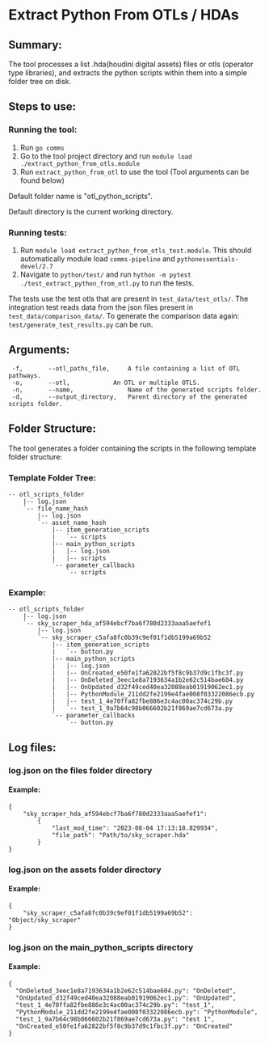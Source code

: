 # Extract Python From OTLs / HDAs

## Summary:

The tool processes a list .hda(houdini digital assets) files or otls (operator type libraries), 
and extracts the python scripts within them into a simple folder tree on disk.

## Steps to use:
### Running the tool:

1. Run `go comms`
2. Go to the tool project directory and run `module load ./extract_python_from_otls.module`
3. Run `extract_python_from_otl` to use the tool (Tool arguments can be found below)

Default folder name is "otl_python_scripts".

Default directory is the current working directory.

### Running tests:

1. Run `module load extract_python_from_otls_test.module`. This should automatically module load `comms-pipeline` and `pythonessentials-devel/2.7`
2. Navigate to `python/test/` and run `hython -m pytest ./test_extract_python_from_otl.py` to run the tests.

The tests use the test otls that are present in `test_data/test_otls/`.
The integration test reads data from the json files present in `test_data/comparison_data/`.
To generate the comparison data again: `test/generate_test_results.py` can be run.


## Arguments:
```
 -f,	   --otl_paths_file, 	 A file containing a list of OTL pathways.
 -o, 	   --otl, 	         An OTL or multiple OTLS.
 -n,       --name,               Name of the generated scripts folder.
 -d,       --output_directory,   Parent directory of the generated scripts folder.
```

## Folder Structure:

The tool generates a folder containing the scripts in the following template folder structure:

### Template Folder Tree:
       
```
-- otl_scripts_folder
    |-- log.json
    `-- file_name_hash
        |-- log.json
        `-- asset_name_hash
            |-- item_generation_scripts
            |   `-- scripts
            |-- main_python_scripts
            |   |-- log.json
            |   |-- scripts
            `-- parameter_callbacks
                `-- scripts
```
 
### Example:
       
```
-- otl_scripts_folder
    |-- log.json
    `-- sky_scraper_hda_af594ebcf7ba6f780d2333aaa5aefef1
        |-- log.json
        `-- sky_scraper_c5afa8fc0b39c9ef01f1db5199a69b52
            |-- item_generation_scripts
            |   `-- button.py
            |-- main_python_scripts
            |   |-- log.json
            |   |-- OnCreated_e50fe1fa62822bf5f8c9b37d9c1fbc3f.py
            |   |-- OnDeleted_3eec1e8a7193634a1b2e62c514bae604.py
            |   |-- OnUpdated_d32f49ced40ea32088eab01919062ec1.py
            |   |-- PythonModule_211dd2fe2199e4fae008f03322086ecb.py
            |   |-- test_1_4e70ffa82fbe886e3c4ac00ac374c29b.py
            |   `-- test_1_9a7b64c98b066602b21f869ae7cd673a.py
            `-- parameter_callbacks
                `-- button.py
```

## Log files:

### log.json on the files folder directory

#### Example:

```
{
    "sky_scraper_hda_af594ebcf7ba6f780d2333aaa5aefef1": 
        {
            "last_mod_time": "2023-08-04 17:13:18.829934", 
            "file_path": "Path/to/sky_scraper.hda"
        }
}
```

### log.json on the assets folder directory

#### Example:

```
{
    "sky_scraper_c5afa8fc0b39c9ef01f1db5199a69b52": "Object/sky_scraper"
}
```

### log.json on the main_python_scripts directory

#### Example:

```
{
  "OnDeleted_3eec1e8a7193634a1b2e62c514bae604.py": "OnDeleted", 
  "OnUpdated_d32f49ced40ea32088eab01919062ec1.py": "OnUpdated", 
  "test_1_4e70ffa82fbe886e3c4ac00ac374c29b.py": "test_1", 
  "PythonModule_211dd2fe2199e4fae008f03322086ecb.py": "PythonModule", 
  "test_1_9a7b64c98b066602b21f869ae7cd673a.py": "test 1", 
  "OnCreated_e50fe1fa62822bf5f8c9b37d9c1fbc3f.py": "OnCreated"
}
```
